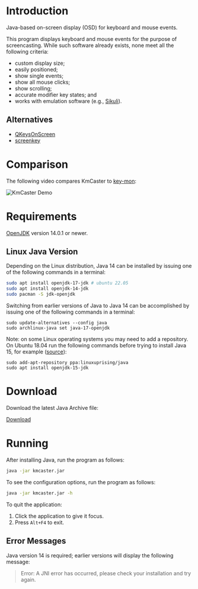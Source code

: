 # Introduction

Java-based on-screen display (OSD) for keyboard and mouse events.

This program displays keyboard and mouse events for the purpose of screencasting. While such software already exists, none meet all the following criteria:

* custom display size;
* easily positioned;
* show single events;
* show all mouse clicks;
* show scrolling;
* accurate modifier key states; and
* works with emulation software (e.g., [Sikuli](http://sikulix.com/)).

## Alternatives

* [QKeysOnScreen](https://github.com/ctrlcctrlv/QKeysOnScreen)
* [screenkey](https://www.thregr.org/~wavexx/software/screenkey)

# Comparison

The following video compares KmCaster to [key-mon](https://github.com/critiqjo/key-mon):

![KmCaster Demo](images/kmcaster-01.gif "Comparison Video")

# Requirements

[OpenJDK](https://bell-sw.com/pages/downloads/#/java-14-current) version 14.0.1 or newer.

## Linux Java Version

Depending on the Linux distribution, Java 14 can be installed by issuing one of the following commands in a terminal:

```bash
sudo apt install openjdk-17-jdk # ubuntu 22.05
sudo apt install openjdk-14-jdk
sudo pacman -S jdk-openjdk
```

Switching from earlier versions of Java to Java 14 can be accomplished by issuing one of the following commands in a terminal:

```
sudo update-alternatives --config java
sudo archlinux-java set java-17-openjdk
```

Note: on some Linux operating systems you may need to add a repository.
On Ubuntu 18.04 run the following commands before trying to install Java 15, for example ([source](http://ubuntuhandbook.org/index.php/2020/03/install-oracle-java-14-ubuntu-18-04-20-04/)):

```
sudo add-apt-repository ppa:linuxuprising/java
sudo apt install openjdk-15-jdk
```

# Download

Download the latest Java Archive file:

[Download](https://github.com/DaveJarvis/kmcaster/releases/latest/download/kmcaster.jar)

# Running

After installing Java, run the program as follows:

``` bash
java -jar kmcaster.jar
```

To see the configuration options, run the program as follows:

``` bash
java -jar kmcaster.jar -h
```

To quit the application:

1. Click the application to give it focus.
1. Press `Alt+F4` to exit.

## Error Messages

Java version 14 is required; earlier versions will display the following
message:

> Error: A JNI error has occurred, please check your installation and try again.


